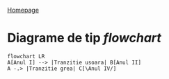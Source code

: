 <script id="MathJax-script" async src="https://cdn.jsdelivr.net/npm/mathjax@3/es5/tex-mml-chtml.js"></script>

[Homepage](index.md)

# Diagrame de tip _flowchart_

```mermaid
flowchart LR
A[Anul I] --> |Tranzitie usoara| B[Anul II]
A -.> |Tranzitie grea| C[\Anul IV/]
```
